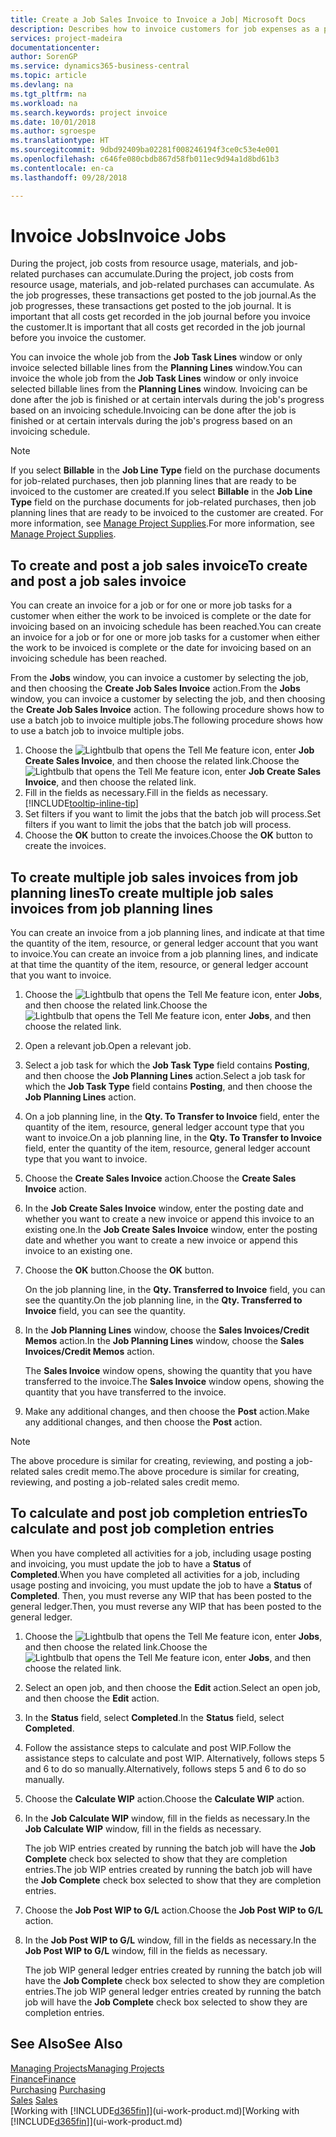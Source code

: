 ```yaml
---
title: Create a Job Sales Invoice to Invoice a Job| Microsoft Docs
description: Describes how to invoice customers for job expenses as a project progresses.
services: project-madeira
documentationcenter: 
author: SorenGP
ms.service: dynamics365-business-central
ms.topic: article
ms.devlang: na
ms.tgt_pltfrm: na
ms.workload: na
ms.search.keywords: project invoice
ms.date: 10/01/2018
ms.author: sgroespe
ms.translationtype: HT
ms.sourcegitcommit: 9dbd92409ba02281f008246194f3ce0c53e4e001
ms.openlocfilehash: c646fe080cbdb867d58fb011ec9d94a1d8bd61b3
ms.contentlocale: en-ca
ms.lasthandoff: 09/28/2018

---
```

# <a name="invoice-jobs"></a><span data-ttu-id="4f8c8-103">Invoice Jobs</span><span class="sxs-lookup"><span data-stu-id="4f8c8-103">Invoice Jobs</span></span>
<span data-ttu-id="4f8c8-104">During the project, job costs from resource usage, materials, and job-related purchases can accumulate.</span><span class="sxs-lookup"><span data-stu-id="4f8c8-104">During the project, job costs from resource usage, materials, and job-related purchases can accumulate.</span></span> <span data-ttu-id="4f8c8-105">As the job progresses, these transactions get posted to the job journal.</span><span class="sxs-lookup"><span data-stu-id="4f8c8-105">As the job progresses, these transactions get posted to the job journal.</span></span> <span data-ttu-id="4f8c8-106">It is important that all costs get recorded in the job journal before you invoice the customer.</span><span class="sxs-lookup"><span data-stu-id="4f8c8-106">It is important that all costs get recorded in the job journal before you invoice the customer.</span></span>

<span data-ttu-id="4f8c8-107">You can invoice the whole job from the **Job Task Lines** window or only invoice selected billable lines from the **Planning Lines** window.</span><span class="sxs-lookup"><span data-stu-id="4f8c8-107">You can invoice the whole job from the **Job Task Lines** window or only invoice selected billable lines from the **Planning Lines** window.</span></span> <span data-ttu-id="4f8c8-108">Invoicing can be done after the job is finished or at certain intervals during the job's progress based on an invoicing schedule.</span><span class="sxs-lookup"><span data-stu-id="4f8c8-108">Invoicing can be done after the job is finished or at certain intervals during the job's progress based on an invoicing schedule.</span></span>

> [!NOTE]  
>   <span data-ttu-id="4f8c8-109">If you select **Billable** in the **Job Line Type** field on the purchase documents for job-related purchases, then job planning lines that are ready to be invoiced to the customer are created.</span><span class="sxs-lookup"><span data-stu-id="4f8c8-109">If you select **Billable** in the **Job Line Type** field on the purchase documents for job-related purchases, then job planning lines that are ready to be invoiced to the customer are created.</span></span> <span data-ttu-id="4f8c8-110">For more information, see [Manage Project Supplies](projects-how-manage-project-supplies.md).</span><span class="sxs-lookup"><span data-stu-id="4f8c8-110">For more information, see [Manage Project Supplies](projects-how-manage-project-supplies.md).</span></span>

## <a name="to-create-and-post-a-job-sales-invoice"></a><span data-ttu-id="4f8c8-111">To create and post a job sales invoice</span><span class="sxs-lookup"><span data-stu-id="4f8c8-111">To create and post a job sales invoice</span></span>
<span data-ttu-id="4f8c8-112">You can create an invoice for a job or for one or more job tasks for a customer when either the work to be invoiced is complete or the date for invoicing based on an invoicing schedule has been reached.</span><span class="sxs-lookup"><span data-stu-id="4f8c8-112">You can create an invoice for a job or for one or more job tasks for a customer when either the work to be invoiced is complete or the date for invoicing based on an invoicing schedule has been reached.</span></span>

<span data-ttu-id="4f8c8-113">From the **Jobs** window, you can invoice a customer by selecting the job, and then choosing the **Create Job Sales Invoice** action.</span><span class="sxs-lookup"><span data-stu-id="4f8c8-113">From the **Jobs** window, you can invoice a customer by selecting the job, and then choosing the **Create Job Sales Invoice** action.</span></span> <span data-ttu-id="4f8c8-114">The following procedure shows how to use a batch job to invoice multiple jobs.</span><span class="sxs-lookup"><span data-stu-id="4f8c8-114">The following procedure shows how to use a batch job to invoice multiple jobs.</span></span>  

1. <span data-ttu-id="4f8c8-115">Choose the ![Lightbulb that opens the Tell Me feature](media/ui-search/search_small.png "Tell me what you want to do") icon, enter **Job Create Sales Invoice**, and then choose the related link.</span><span class="sxs-lookup"><span data-stu-id="4f8c8-115">Choose the ![Lightbulb that opens the Tell Me feature](media/ui-search/search_small.png "Tell me what you want to do") icon, enter **Job Create Sales Invoice**, and then choose the related link.</span></span>  
2. <span data-ttu-id="4f8c8-116">Fill in the fields as necessary.</span><span class="sxs-lookup"><span data-stu-id="4f8c8-116">Fill in the fields as necessary.</span></span> [!INCLUDE[tooltip-inline-tip](includes/tooltip-inline-tip_md.md)]
3. <span data-ttu-id="4f8c8-117">Set filters if you want to limit the jobs that the batch job will process.</span><span class="sxs-lookup"><span data-stu-id="4f8c8-117">Set filters if you want to limit the jobs that the batch job will process.</span></span>
4. <span data-ttu-id="4f8c8-118">Choose the **OK** button to create the invoices.</span><span class="sxs-lookup"><span data-stu-id="4f8c8-118">Choose the **OK** button to create the invoices.</span></span>  

## <a name="to-create-multiple-job-sales-invoices-from-job-planning-lines"></a><span data-ttu-id="4f8c8-119">To create multiple job sales invoices from job planning lines</span><span class="sxs-lookup"><span data-stu-id="4f8c8-119">To create multiple job sales invoices from job planning lines</span></span>
<span data-ttu-id="4f8c8-120">You can create an invoice from a job planning lines, and indicate at that time the quantity of the item, resource, or general ledger account that you want to invoice.</span><span class="sxs-lookup"><span data-stu-id="4f8c8-120">You can create an invoice from a job planning lines, and indicate at that time the quantity of the item, resource, or general ledger account that you want to invoice.</span></span>

1. <span data-ttu-id="4f8c8-121">Choose the ![Lightbulb that opens the Tell Me feature](media/ui-search/search_small.png "Tell me what you want to do") icon, enter **Jobs**, and then choose the related link.</span><span class="sxs-lookup"><span data-stu-id="4f8c8-121">Choose the ![Lightbulb that opens the Tell Me feature](media/ui-search/search_small.png "Tell me what you want to do") icon, enter **Jobs**, and then choose the related link.</span></span>
2. <span data-ttu-id="4f8c8-122">Open a relevant job.</span><span class="sxs-lookup"><span data-stu-id="4f8c8-122">Open a relevant job.</span></span>
3. <span data-ttu-id="4f8c8-123">Select a job task for which the **Job Task Type** field contains **Posting**, and then choose the **Job Planning Lines** action.</span><span class="sxs-lookup"><span data-stu-id="4f8c8-123">Select a job task for which the **Job Task Type** field contains **Posting**, and then choose the **Job Planning Lines** action.</span></span>  
4. <span data-ttu-id="4f8c8-124">On a job planning line, in the **Qty. To Transfer to Invoice** field, enter the quantity of the item, resource, general ledger account type that you want to invoice.</span><span class="sxs-lookup"><span data-stu-id="4f8c8-124">On a job planning line, in the **Qty. To Transfer to Invoice** field, enter the quantity of the item, resource, general ledger account type that you want to invoice.</span></span>  
5. <span data-ttu-id="4f8c8-125">Choose the **Create Sales Invoice** action.</span><span class="sxs-lookup"><span data-stu-id="4f8c8-125">Choose the **Create Sales Invoice** action.</span></span>
6. <span data-ttu-id="4f8c8-126">In the **Job Create Sales Invoice** window, enter the posting date and whether you want to create a new invoice or append this invoice to an existing one.</span><span class="sxs-lookup"><span data-stu-id="4f8c8-126">In the **Job Create Sales Invoice** window, enter the posting date and whether you want to create a new invoice or append this invoice to an existing one.</span></span>
7. <span data-ttu-id="4f8c8-127">Choose the **OK** button.</span><span class="sxs-lookup"><span data-stu-id="4f8c8-127">Choose the **OK** button.</span></span>  

    <span data-ttu-id="4f8c8-128">On the job planning line, in the **Qty. Transferred to Invoice** field, you can see the quantity.</span><span class="sxs-lookup"><span data-stu-id="4f8c8-128">On the job planning line, in the **Qty. Transferred to Invoice** field, you can see the quantity.</span></span>
8. <span data-ttu-id="4f8c8-129">In the **Job Planning Lines** window, choose the **Sales Invoices/Credit Memos** action.</span><span class="sxs-lookup"><span data-stu-id="4f8c8-129">In the **Job Planning Lines** window, choose the **Sales Invoices/Credit Memos** action.</span></span>

    <span data-ttu-id="4f8c8-130">The **Sales Invoice** window opens, showing the quantity that you have transferred to the invoice.</span><span class="sxs-lookup"><span data-stu-id="4f8c8-130">The **Sales Invoice** window opens, showing the quantity that you have transferred to the invoice.</span></span>  
9. <span data-ttu-id="4f8c8-131">Make any additional changes, and then choose the **Post** action.</span><span class="sxs-lookup"><span data-stu-id="4f8c8-131">Make any additional changes, and then choose the **Post** action.</span></span>

> [!NOTE]  
>   <span data-ttu-id="4f8c8-132">The above procedure is similar for creating, reviewing, and posting a job-related sales credit memo.</span><span class="sxs-lookup"><span data-stu-id="4f8c8-132">The above procedure is similar for creating, reviewing, and posting a job-related sales credit memo.</span></span>

## <a name="to-calculate-and-post-job-completion-entries"></a><span data-ttu-id="4f8c8-133">To calculate and post job completion entries</span><span class="sxs-lookup"><span data-stu-id="4f8c8-133">To calculate and post job completion entries</span></span>
<span data-ttu-id="4f8c8-134">When you have completed all activities for a job, including usage posting and invoicing, you must update the job to have a **Status** of **Completed**.</span><span class="sxs-lookup"><span data-stu-id="4f8c8-134">When you have completed all activities for a job, including usage posting and invoicing, you must update the job to have a **Status** of **Completed**.</span></span> <span data-ttu-id="4f8c8-135">Then, you must reverse any WIP that has been posted to the general ledger.</span><span class="sxs-lookup"><span data-stu-id="4f8c8-135">Then, you must reverse any WIP that has been posted to the general ledger.</span></span>

1. <span data-ttu-id="4f8c8-136">Choose the ![Lightbulb that opens the Tell Me feature](media/ui-search/search_small.png "Tell me what you want to do") icon, enter **Jobs**, and then choose the related link.</span><span class="sxs-lookup"><span data-stu-id="4f8c8-136">Choose the ![Lightbulb that opens the Tell Me feature](media/ui-search/search_small.png "Tell me what you want to do") icon, enter **Jobs**, and then choose the related link.</span></span>  
2. <span data-ttu-id="4f8c8-137">Select an open job, and then choose the **Edit** action.</span><span class="sxs-lookup"><span data-stu-id="4f8c8-137">Select an open job, and then choose the **Edit** action.</span></span>
3. <span data-ttu-id="4f8c8-138">In the **Status** field, select **Completed**.</span><span class="sxs-lookup"><span data-stu-id="4f8c8-138">In the **Status** field, select **Completed**.</span></span>
4. <span data-ttu-id="4f8c8-139">Follow the assistance steps to calculate and post WIP.</span><span class="sxs-lookup"><span data-stu-id="4f8c8-139">Follow the assistance steps to calculate and post WIP.</span></span> <span data-ttu-id="4f8c8-140">Alternatively, follows steps 5 and 6 to do so manually.</span><span class="sxs-lookup"><span data-stu-id="4f8c8-140">Alternatively, follows steps 5 and 6 to do so manually.</span></span>  
5. <span data-ttu-id="4f8c8-141">Choose the **Calculate WIP** action.</span><span class="sxs-lookup"><span data-stu-id="4f8c8-141">Choose the **Calculate WIP** action.</span></span>
6. <span data-ttu-id="4f8c8-142">In the **Job Calculate WIP** window, fill in the fields as necessary.</span><span class="sxs-lookup"><span data-stu-id="4f8c8-142">In the **Job Calculate WIP** window, fill in the fields as necessary.</span></span>  

     <span data-ttu-id="4f8c8-143">The job WIP entries created by running the batch job will have the **Job Complete** check box selected to show that they are completion entries.</span><span class="sxs-lookup"><span data-stu-id="4f8c8-143">The job WIP entries created by running the batch job will have the **Job Complete** check box selected to show that they are completion entries.</span></span>  
7. <span data-ttu-id="4f8c8-144">Choose the **Job Post WIP to G/L** action.</span><span class="sxs-lookup"><span data-stu-id="4f8c8-144">Choose the **Job Post WIP to G/L** action.</span></span>
8. <span data-ttu-id="4f8c8-145">In the **Job Post WIP to G/L** window, fill in the fields as necessary.</span><span class="sxs-lookup"><span data-stu-id="4f8c8-145">In the **Job Post WIP to G/L** window, fill in the fields as necessary.</span></span>  

     <span data-ttu-id="4f8c8-146">The job WIP general ledger entries created by running the batch job will have the **Job Complete** check box selected to show they are completion entries.</span><span class="sxs-lookup"><span data-stu-id="4f8c8-146">The job WIP general ledger entries created by running the batch job will have the **Job Complete** check box selected to show they are completion entries.</span></span>

## <a name="see-also"></a><span data-ttu-id="4f8c8-147">See Also</span><span class="sxs-lookup"><span data-stu-id="4f8c8-147">See Also</span></span>
[<span data-ttu-id="4f8c8-148">Managing Projects</span><span class="sxs-lookup"><span data-stu-id="4f8c8-148">Managing Projects</span></span>](projects-manage-projects.md)  
[<span data-ttu-id="4f8c8-149">Finance</span><span class="sxs-lookup"><span data-stu-id="4f8c8-149">Finance</span></span>](finance.md)  
<span data-ttu-id="4f8c8-150">[Purchasing](purchasing-manage-purchasing.md)       </span><span class="sxs-lookup"><span data-stu-id="4f8c8-150">[Purchasing](purchasing-manage-purchasing.md)       </span></span>  
<span data-ttu-id="4f8c8-151">[Sales](sales-manage-sales.md)    </span><span class="sxs-lookup"><span data-stu-id="4f8c8-151">[Sales](sales-manage-sales.md)    </span></span>  
<span data-ttu-id="4f8c8-152">[Working with [!INCLUDE[d365fin](includes/d365fin_md.md)]](ui-work-product.md)</span><span class="sxs-lookup"><span data-stu-id="4f8c8-152">[Working with [!INCLUDE[d365fin](includes/d365fin_md.md)]](ui-work-product.md)</span></span>  

